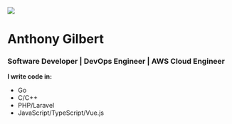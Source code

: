 ![](https://t3.ftcdn.net/jpg/03/55/96/10/360_F_355961032_sdUQt6ncjxVOYPBya7ztOo4UrZdCLal4.jpg)
# Anthony Gilbert
### Software Developer | DevOps Engineer | AWS Cloud Engineer


**I write code in:**  
- Go
- C/C++
- PHP/Laravel
- JavaScript/TypeScript/Vue.js
